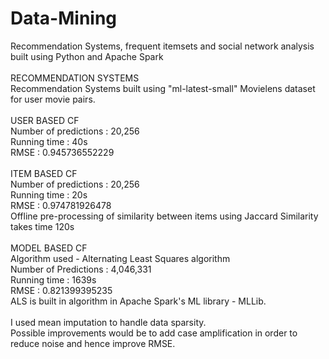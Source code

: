 # Data-Mining
Recommendation Systems, frequent itemsets and social network analysis built using Python and Apache Spark<br>
<br>
RECOMMENDATION SYSTEMS<br>
Recommendation Systems built using "ml-latest-small" Movielens dataset for user movie pairs.
<br>
<br>
USER BASED CF<br>
Number of predictions : 20,256<br>
Running time : 40s<br>
RMSE : 0.945736552229<br>
<br>
ITEM BASED CF<br>
Number of predictions : 20,256<br>
Running time : 20s<br>
RMSE : 0.974781926478<br>
Offline pre-processing of similarity between items using Jaccard Similarity takes time 120s<br>
<br>
MODEL BASED CF<br>
Algorithm used - Alternating Least Squares algorithm<br>
Number of Predictions : 4,046,331<br>
Running time : 1639s<br>
RMSE : 0.821399395235<br>
ALS is built in algorithm in Apache Spark's ML library - MLLib.<br>
<br>
I used mean imputation to handle data sparsity.<br> 
Possible improvements would be to add case amplification in order to reduce noise and hence improve RMSE.<br>
